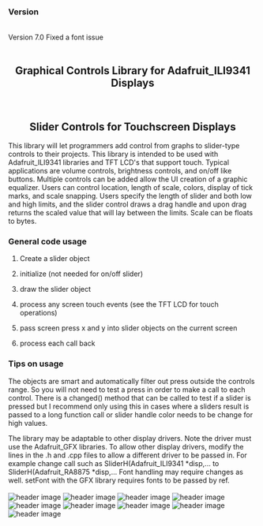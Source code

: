 <b><h3>Version</b></h3> 
<br> 
Version 7.0 Fixed a font issue 
<br> 
<br> 


<b><h2><center>Graphical Controls Library for Adafruit_ILI9341 Displays</h1></b>
  <br>
<b><h2><center>Slider Controls for Touchscreen Displays</center></h1></b>

This library will let programmers add control from graphs to slider-type controls to their projects. This library is intended to be used with Adafruit_ILI9341 libraries and TFT LCD's that support touch. Typical applications are volume controls, brightness controls, and on/off like buttons. Multiple controls can be added allow the UI creation of a graphic equalizer. Users can control location, length of scale, colors, display of tick marks, and scale snapping. Users specify the length of slider and both low and high limits, and the slider control draws a drag handle and upon drag returns the scaled value that will lay between the limits. Scale can be floats to bytes. 

<b><h3>General code usage</b></h3> 

1. Create a slider object

2. initialize (not needed for on/off slider)

3. draw the slider object

4. process any screen touch events (see the TFT LCD for touch operations)
5. pass screen press x and y into slider objects on the current screen
6. process each call back

<b><h3>Tips on usage</b></h3> 

The objects are smart and automatically filter out press outside the controls range. So you will not need to test a press in order to make a call to each control. There is a changed() method that can be called to test if a slider is pressed but I recommend only using this in cases where a sliders result is passed to a long function call or slider handle color needs to be change for high values.

The library may be adaptable to other display drivers. Note the driver must use the Adafruit_GFX libraries. To allow other display drivers, modify the lines in the .h and .cpp files to allow a different driver to be passed in. For example change call such as SliderH(Adafruit_ILI9341 *disp,... to SliderH(Adafruit_RA8875 *disp,...
Font handling may require changes as well. setFont with the GFX library requires fonts to be passed by ref.
<br>
<br>
![header image](https://raw.github.com/KrisKasprzak/Adafruit_ILI9341_controls/master/BarChartH.jpg)
![header image](https://raw.github.com/KrisKasprzak/Adafruit_ILI9341_controls/master/BarChartV.jpg)
![header image](https://raw.github.com/KrisKasprzak/Adafruit_ILI9341_controls/master/CGraph.jpg)
![header image](https://raw.github.com/KrisKasprzak/Adafruit_ILI9341_controls/master/Dial.jpg)
![header image](https://raw.github.com/KrisKasprzak/Adafruit_ILI9341_controls/master/Equalizer.jpg)
![header image](https://raw.github.com/KrisKasprzak/Adafruit_ILI9341_controls/master/ColorPicker.jpg)
![header image](https://raw.github.com/KrisKasprzak/Adafruit_ILI9341_controls/master/Button.jpg)
![header image](https://raw.github.com/KrisKasprzak/Adafruit_ILI9341_controls/master/Checkbox.jpg)
![header image](https://raw.github.com/KrisKasprzak/Adafruit_ILI9341_controls/master/OptionButton.jpg)



